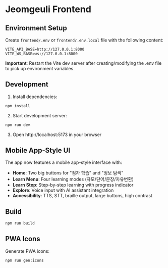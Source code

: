 # Jeomgeuli Frontend

## Environment Setup

Create `frontend/.env` or `frontend/.env.local` file with the following content:

```
VITE_API_BASE=http://127.0.0.1:8000
VITE_WS_BASE=ws://127.0.0.1:8000
```

**Important**: Restart the Vite dev server after creating/modifying the .env file to pick up environment variables.

## Development

1. Install dependencies:
```bash
npm install
```

2. Start development server:
```bash
npm run dev
```

3. Open http://localhost:5173 in your browser

## Mobile App-Style UI

The app now features a mobile app-style interface with:

- **Home**: Two big buttons for "점자 학습" and "정보 탐색"
- **Learn Menu**: Four learning modes (자모/단어/문장/자유변환)
- **Learn Step**: Step-by-step learning with progress indicator
- **Explore**: Voice input with AI assistant integration
- **Accessibility**: TTS, STT, braille output, large buttons, high contrast

## Build

```bash
npm run build
```

## PWA Icons

Generate PWA icons:
```bash
npm run gen:icons
```
